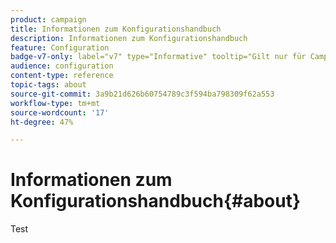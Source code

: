 ```yaml
---
product: campaign
title: Informationen zum Konfigurationshandbuch
description: Informationen zum Konfigurationshandbuch
feature: Configuration
badge-v7-only: label="v7" type="Informative" tooltip="Gilt nur für Campaign Classic v7"
audience: configuration
content-type: reference
topic-tags: about
source-git-commit: 3a9b21d626b60754789c3f594ba798309f62a553
workflow-type: tm+mt
source-wordcount: '17'
ht-degree: 47%

---
```



# Informationen zum Konfigurationshandbuch{#about}



Test



